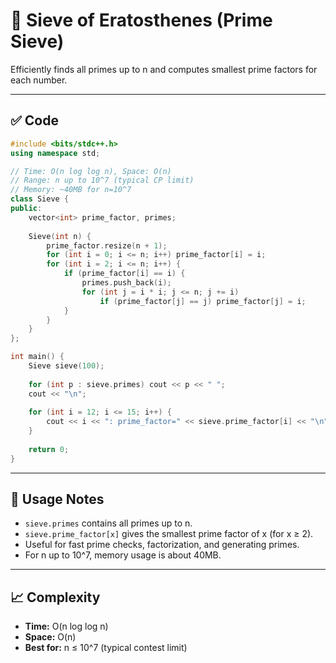 # 🧮 Sieve of Eratosthenes (Prime Sieve)

Efficiently finds all primes up to n and computes smallest prime factors for each number.

---

## ✅ Code

```cpp
#include <bits/stdc++.h>
using namespace std;

// Time: O(n log log n), Space: O(n)
// Range: n up to 10^7 (typical CP limit)
// Memory: ~40MB for n=10^7
class Sieve {
public:
    vector<int> prime_factor, primes;
    
    Sieve(int n) {
        prime_factor.resize(n + 1);
        for (int i = 0; i <= n; i++) prime_factor[i] = i;
        for (int i = 2; i <= n; i++) {
            if (prime_factor[i] == i) {
                primes.push_back(i);
                for (int j = i * i; j <= n; j += i)
                    if (prime_factor[j] == j) prime_factor[j] = i;
            }
        }
    }
};

int main() {
    Sieve sieve(100);
    
    for (int p : sieve.primes) cout << p << " ";
    cout << "\n";
    
    for (int i = 12; i <= 15; i++) {
        cout << i << ": prime_factor=" << sieve.prime_factor[i] << "\n";
    }
    
    return 0;
}
```

---

## 📘 Usage Notes
- `sieve.primes` contains all primes up to n.
- `sieve.prime_factor[x]` gives the smallest prime factor of x (for x ≥ 2).
- Useful for fast prime checks, factorization, and generating primes.
- For n up to 10^7, memory usage is about 40MB.

---

## 📈 Complexity
- **Time:** O(n log log n)
- **Space:** O(n)
- **Best for:** n ≤ 10^7 (typical contest limit) 